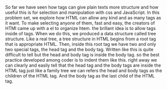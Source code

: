 So far we have seen how tags can give plain texts more structure and how useful this is for selection and manipulation with css and JavaScript. 
In this problem set, we explore how HTML can allow any kind and as many tags as it want.
To make selecting anyone of them,  fast and easy, the creators of HTMl came up with a el to organize htem. 
the brillant idea is to allow tags inside of tags. 
When we do this, we produced a data structure called tree structure.
Like a real tree, a tree structure in HTML begins from a root tag that is appropriate HTML.
Then, inside this root tag we have two and only two special tags, the head tag and the body tag.
Written like this is quite difficult to tell but the head and body tag is inside the body tag.
so the best practice developed among coder is to indent them like this.
right away we can clearly and easily tell that the head tag and the body tags are inside the HTML tag just like a family tree 
we can refers the head and body tags as the children of the HTML tag. 
And the body tag as the last child of the HTML tag.
